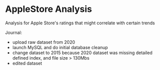 # AppleStore Analysis

Analysis for Apple Store's ratings that might correlate with certain trends

Journal:

- upload raw dataset from 2020
- launch MySQL and do initial database cleanup
- change dataset to 2015 because 2020 dataset was missing detailed defined index, and file size > 130Mbs
- edited dataset
